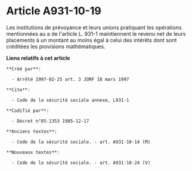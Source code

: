 # Article A931-10-19

Les institutions de prévoyance et leurs unions pratiquant les opérations mentionnées au a de l'article L. 931-1 maintiennent
le revenu net de leurs placements à un montant au moins égal à celui des intérêts dont sont créditées les provisions
mathématiques.

**Liens relatifs à cet article**

	**Créé par**:

	  - Arrêté 1997-02-25 art. 3 JORF 18 mars 1997

	**Cite**:

	  - Code de la sécurité sociale annexe, L931-1

	**Codifié par**:

	  - Décret n°85-1353 1985-12-17

	**Anciens textes**:

	  - Code de la sécurité sociale. - art. A931-10-14 (M)

	**Nouveaux textes**:

	  - Code de la sécurité sociale. - art. A931-10-24 (V)
